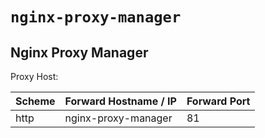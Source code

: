 # `nginx-proxy-manager`

## Nginx Proxy Manager

Proxy Host:

| Scheme | Forward Hostname / IP | Forward Port |
|--------|-----------------------|--------------|
| http   | nginx-proxy-manager   | 81           |
